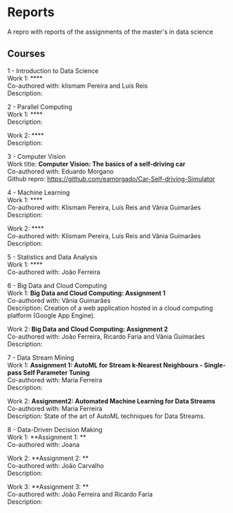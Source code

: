 # Reports
A repro with reports of the assignments of the master's in data science

## Courses
1 - Introduction to Data Science <br>
  Work 1: ****<br>
  Co-authored with: klismam Pereira and Luís Reis<br>
  Description:
  
<!-- ### 2 - Time Series and Forecasting -->

2 - Parallel Computing <br>
  Work 1: **** <br>
  Description: <br>
  
  Work 2: **** <br>
  Description: <br>

3 - Computer Vision <br>
  Work title: **Computer Vision: The basics of a self-driving car** <br>
  Co-authored with: Eduardo Morgano <br>
  Github repro: https://github.com/eamorgado/Car-Self-driving-Simulator  <br>

4 - Machine Learning <br>
  Work 1: **** <br>
  Co-authored with: Klismam Pereira, Luís Reis and Vânia Guimarães <br>
  Description: <br>
  
  Work 2: **** <br>
  Co-authored with: Klismam Pereira, Luís Reis and Vânia Guimarães <br>
  Description: <br>

5 - Statistics and Data Analysis <br>
  Work 1: **** <br>
  Co-authored with: João Ferreira <br>

6 - Big Data and Cloud Computing <br>
  Work 1: **Big Data and Cloud Computing: Assignment 1** <br>
  Co-authored with: Vânia Guimarães <br>
  Description: Creation of a web application hosted in a cloud computing platform (Google App Engine). <br>
  
  Work 2: **Big Data and Cloud Computing: Assignment 2** <br>
  Co-authored with: João Ferreira, Ricardo Faria and Vânia Guimarães <br>
  Description:  <br>
  

7 - Data Stream Mining <br>
  Work 1: **Assignment 1: AutoML for Stream k-Nearest Neighbours - Single-pass Self Parameter Tuning** <br>
  Co-authored with: Maria Ferreira <br>
  Description: <br>
  
  Work 2: **Assignment2: Automated Machine Learning for Data Streams** <br>
  Co-authored with: Maria Ferreira <br>
  Description: State of the art of AutoML techniques for Data Streams. <br>

8 - Data-Driven Decision Making <br>
  Work 1: **Assignment 1: ** <br>
  Co-authored with: Joana <br>
  
  Work 2: **Assignment 2: ** <br>
  Co-authored with: João Carvalho <br>
  Description: <br>
  
  Work 3: **Assignment 3: ** <br>
  Co-authored with: João Ferreira and Ricardo Faria <br>
  Description: 
